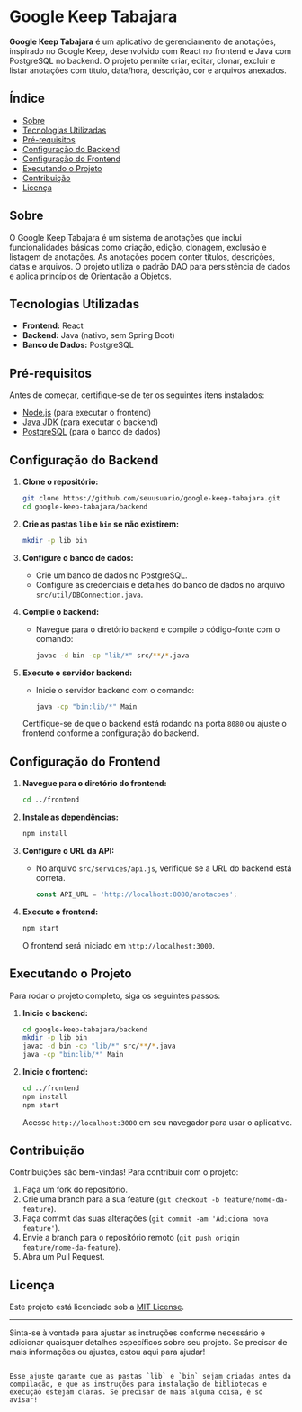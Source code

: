 # Google Keep Tabajara

**Google Keep Tabajara** é um aplicativo de gerenciamento de anotações, inspirado no Google Keep, desenvolvido com React no frontend e Java com PostgreSQL no backend. O projeto permite criar, editar, clonar, excluir e listar anotações com título, data/hora, descrição, cor e arquivos anexados.

## Índice

- [Sobre](#sobre)
- [Tecnologias Utilizadas](#tecnologias-utilizadas)
- [Pré-requisitos](#pré-requisitos)
- [Configuração do Backend](#configuração-do-backend)
- [Configuração do Frontend](#configuração-do-frontend)
- [Executando o Projeto](#executando-o-projeto)
- [Contribuição](#contribuição)
- [Licença](#licença)

## Sobre

O Google Keep Tabajara é um sistema de anotações que inclui funcionalidades básicas como criação, edição, clonagem, exclusão e listagem de anotações. As anotações podem conter títulos, descrições, datas e arquivos. O projeto utiliza o padrão DAO para persistência de dados e aplica princípios de Orientação a Objetos.

## Tecnologias Utilizadas

- **Frontend:** React
- **Backend:** Java (nativo, sem Spring Boot)
- **Banco de Dados:** PostgreSQL

## Pré-requisitos

Antes de começar, certifique-se de ter os seguintes itens instalados:

- [Node.js](https://nodejs.org/) (para executar o frontend)
- [Java JDK](https://www.oracle.com/java/technologies/javase-downloads.html) (para executar o backend)
- [PostgreSQL](https://www.postgresql.org/download/) (para o banco de dados)

## Configuração do Backend

1. **Clone o repositório:**

   ```bash
   git clone https://github.com/seuusuario/google-keep-tabajara.git
   cd google-keep-tabajara/backend
   ```

2. **Crie as pastas `lib` e `bin` se não existirem:**

   ```bash
   mkdir -p lib bin
   ```

3. **Configure o banco de dados:**

   - Crie um banco de dados no PostgreSQL.
   - Configure as credenciais e detalhes do banco de dados no arquivo `src/util/DBConnection.java`.

4. **Compile o backend:**

   - Navegue para o diretório `backend` e compile o código-fonte com o comando:

     ```bash
     javac -d bin -cp "lib/*" src/**/*.java
     ```

5. **Execute o servidor backend:**

   - Inicie o servidor backend com o comando:

     ```bash
     java -cp "bin:lib/*" Main
     ```

   Certifique-se de que o backend está rodando na porta `8080` ou ajuste o frontend conforme a configuração do backend.

## Configuração do Frontend

1. **Navegue para o diretório do frontend:**

   ```bash
   cd ../frontend
   ```

2. **Instale as dependências:**

   ```bash
   npm install
   ```

3. **Configure o URL da API:**

   - No arquivo `src/services/api.js`, verifique se a URL do backend está correta.

     ```javascript
     const API_URL = 'http://localhost:8080/anotacoes';
     ```

4. **Execute o frontend:**

   ```bash
   npm start
   ```

   O frontend será iniciado em `http://localhost:3000`.

## Executando o Projeto

Para rodar o projeto completo, siga os seguintes passos:

1. **Inicie o backend:**

   ```bash
   cd google-keep-tabajara/backend
   mkdir -p lib bin
   javac -d bin -cp "lib/*" src/**/*.java
   java -cp "bin:lib/*" Main
   ```

2. **Inicie o frontend:**

   ```bash
   cd ../frontend
   npm install
   npm start
   ```

   Acesse `http://localhost:3000` em seu navegador para usar o aplicativo.

## Contribuição

Contribuições são bem-vindas! Para contribuir com o projeto:

1. Faça um fork do repositório.
2. Crie uma branch para a sua feature (`git checkout -b feature/nome-da-feature`).
3. Faça commit das suas alterações (`git commit -am 'Adiciona nova feature'`).
4. Envie a branch para o repositório remoto (`git push origin feature/nome-da-feature`).
5. Abra um Pull Request.

## Licença

Este projeto está licenciado sob a [MIT License](LICENSE).

---

Sinta-se à vontade para ajustar as instruções conforme necessário e adicionar quaisquer detalhes específicos sobre seu projeto. Se precisar de mais informações ou ajustes, estou aqui para ajudar!
```

Esse ajuste garante que as pastas `lib` e `bin` sejam criadas antes da compilação, e que as instruções para instalação de bibliotecas e execução estejam claras. Se precisar de mais alguma coisa, é só avisar!
